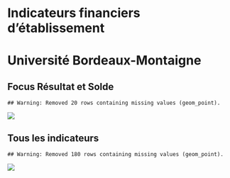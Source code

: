 Indicateurs financiers d’établissement
================

# Université Bordeaux-Montaigne

## Focus Résultat et Solde

    ## Warning: Removed 20 rows containing missing values (geom_point).

![](université_bordeaux_montaigne_files/figure-gfm/etab.focus-1.png)<!-- -->

## Tous les indicateurs

    ## Warning: Removed 180 rows containing missing values (geom_point).

![](université_bordeaux_montaigne_files/figure-gfm/etab-1.png)<!-- -->
